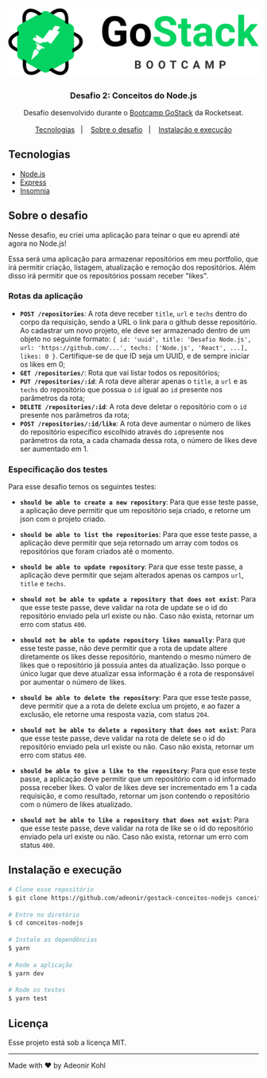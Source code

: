 <h1 align="center">
  <img src=".assets/logo-gostack.svg" atl="GoStack Bootcamp" />
</h1>

<h3 align="center">
  Desafio 2: Conceitos do Node.js
</h3>

<p align="center">
  Desafio desenvolvido durante o <a href="https://rocketseat.com.br/gostack">Bootcamp GoStack</a> da Rocketseat.
  <br />
  <br />
  <a href="#tecnologias">Tecnologias</a>&nbsp;&nbsp;&nbsp;|&nbsp;&nbsp;&nbsp;
  <a href="#sobre-o-desafio">Sobre o desafio</a>&nbsp;&nbsp;&nbsp;|&nbsp;&nbsp;&nbsp;
  <a href="#instalação-e-execução">Instalação e execução</a>
</p>

## Tecnologias

- [Node.js](https://nodejs.org/)
- [Express](https://expressjs.com/)
- [Insomnia](https://insomnia.rest/)

## Sobre o desafio

Nesse desafio, eu criei uma aplicação para teinar o que eu aprendi até agora no Node.js!

Essa será uma aplicação para armazenar repositórios em meu portfolio, que irá permitir criação, listagem, atualização e remoção dos repositórios. Além disso irá permitir que os repositórios possam receber "likes".

### Rotas da aplicação
- **`POST /repositories`**: A rota deve receber `title`, `url` e `techs` dentro do corpo da requisição, sendo a URL o link para o github desse repositório. Ao cadastrar um novo projeto, ele deve ser armazenado dentro de um objeto no seguinte formato: `{ id: 'uuid', title: 'Desafio Node.js', url: 'https://github.com/...', techs: ['Node.js', 'React', ...], likes: 0 }`. Certifique-se de que ID seja um UUID, e de sempre iniciar os likes em 0;
- **`GET /repositories/`**: Rota que vai listar todos os repositórios;
- **`PUT /repositories/:id`**: A rota deve alterar apenas o `title`, a `url` e as `techs` do repositório que possua o `id` igual ao `id` presente nos parâmetros da rota;
- **`DELETE /repositories/:id`**: A rota deve deletar o repositório com o `id` presente nos parâmetros da rota;
- **`POST /repositories/:id/like`**: A rota deve aumentar o número de likes do repositório específico escolhido através do `id`presente nos parâmetros da rota, a cada chamada dessa rota, o número de likes deve ser aumentado em 1.

### Específicação dos testes

Para esse desafio temos os seguintes testes:

- **`should be able to create a new repository`**: Para que esse teste passe, a aplicação deve permitir que um repositório seja criado, e retorne um json com o projeto criado.

- **`should be able to list the repositories`**: Para que esse teste passe, a aplicação deve permitir que seja retornado um array com todos os repositórios que foram criados até o momento.

- **`should be able to update repository`**: Para que esse teste passe, a aplicação deve permitir que sejam alterados apenas os campos `url`, `title` e `techs`.

- **`should not be able to update a repository that does not exist`**: Para que esse teste passe, deve validar na rota de update se o id do repositório enviado pela url existe ou não. Caso não exista, retornar um erro com status `400`.

- **`should not be able to update repository likes manually`**: Para que esse teste passe, não deve permitir que a rota de update altere diretamente os likes desse repositório, mantendo o mesmo número de likes que o repositório já possuia antes da atualização. Isso porque o único lugar que deve atualizar essa informação é a rota de responsável por aumentar o número de likes.

- **`should be able to delete the repository`**: Para que esse teste passe, deve permitir que a a rota de delete exclua um projeto, e ao fazer a exclusão, ele retorne uma resposta vazia, com status `204`.

- **`should not be able to delete a repository that does not exist`**: Para que esse teste passe, deve validar na rota de delete se o id do repositório enviado pela url existe ou não. Caso não exista, retornar um erro com status `400`.

- **`should be able to give a like to the repository`**: Para que esse teste passe, a aplicação deve permitir que um repositório com o id informado possa receber likes. O valor de likes deve ser incrementado em 1 a cada requisição, e como resultado, retornar um json contendo o repositório com o número de likes atualizado.

- **`should not be able to like a repository that does not exist`**: Para que esse teste passe, deve validar na rota de like se o id do repositório enviado pela url existe ou não. Caso não exista, retornar um erro com status `400`.

## Instalação e execução

```bash
# Clone esse repositório
$ git clone https://github.com/adeonir/gostack-conceitos-nodejs conceitos-nodejs

# Entre no diretório
$ cd conceitos-nodejs

# Instale as dependências
$ yarn

# Rode a aplicação
$ yarn dev

# Rode os testes
$ yarn test
```

## Licença

Esse projeto está sob a licença MIT.

---

Made with ♥️ by Adeonir Kohl